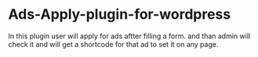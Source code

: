 # Ads-Apply-plugin-for-wordpress

In this plugin user will apply for ads aftter filling a form. and than admin will check it and  will get a shortcode for that ad to set it on any page.
